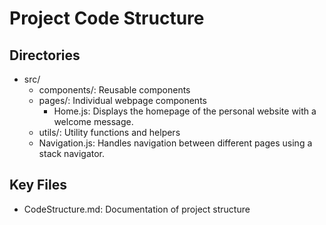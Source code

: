 # Project Code Structure

## Directories
- src/
  - components/: Reusable components
  - pages/: Individual webpage components
    - Home.js: Displays the homepage of the personal website with a welcome message.
  - utils/: Utility functions and helpers
  - Navigation.js: Handles navigation between different pages using a stack navigator.


## Key Files
- CodeStructure.md: Documentation of project structure
